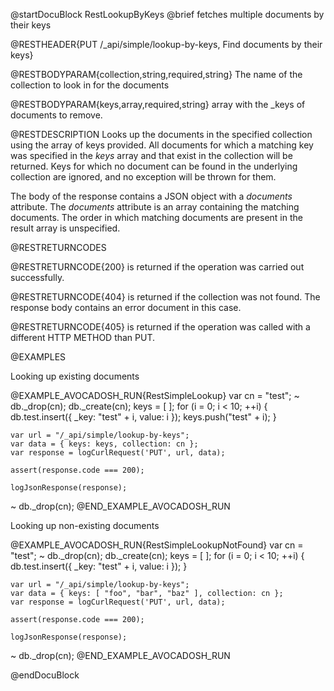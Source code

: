 @startDocuBlock RestLookupByKeys
@brief fetches multiple documents by their keys

@RESTHEADER{PUT /_api/simple/lookup-by-keys, Find documents by their keys}

@RESTBODYPARAM{collection,string,required,string}
The name of the collection to look in for the documents

@RESTBODYPARAM{keys,array,required,string}
array with the _keys of documents to remove.

@RESTDESCRIPTION
Looks up the documents in the specified collection
using the array of keys provided. All documents for which a matching
key was specified in the *keys* array and that exist in the collection
will be returned.  Keys for which no document can be found in the
underlying collection are ignored, and no exception will be thrown for
them.

The body of the response contains a JSON object with a *documents*
attribute. The *documents* attribute is an array containing the
matching documents. The order in which matching documents are present
in the result array is unspecified.

@RESTRETURNCODES

@RESTRETURNCODE{200}
is returned if the operation was carried out successfully.

@RESTRETURNCODE{404}
is returned if the collection was not found.  The response body
contains an error document in this case.

@RESTRETURNCODE{405}
is returned if the operation was called with a different HTTP METHOD than PUT.

@EXAMPLES

Looking up existing documents

@EXAMPLE_AVOCADOSH_RUN{RestSimpleLookup}
    var cn = "test";
  ~ db._drop(cn);
    db._create(cn);
    keys = [ ];
    for (i = 0; i < 10; ++i) {
      db.test.insert({ _key: "test" + i, value: i });
      keys.push("test" + i);
    }

    var url = "/_api/simple/lookup-by-keys";
    var data = { keys: keys, collection: cn };
    var response = logCurlRequest('PUT', url, data);

    assert(response.code === 200);

    logJsonResponse(response);
  ~ db._drop(cn);
@END_EXAMPLE_AVOCADOSH_RUN

Looking up non-existing documents

@EXAMPLE_AVOCADOSH_RUN{RestSimpleLookupNotFound}
    var cn = "test";
  ~ db._drop(cn);
    db._create(cn);
    keys = [ ];
    for (i = 0; i < 10; ++i) {
      db.test.insert({ _key: "test" + i, value: i });
    }

    var url = "/_api/simple/lookup-by-keys";
    var data = { keys: [ "foo", "bar", "baz" ], collection: cn };
    var response = logCurlRequest('PUT', url, data);

    assert(response.code === 200);

    logJsonResponse(response);
  ~ db._drop(cn);
@END_EXAMPLE_AVOCADOSH_RUN

@endDocuBlock

